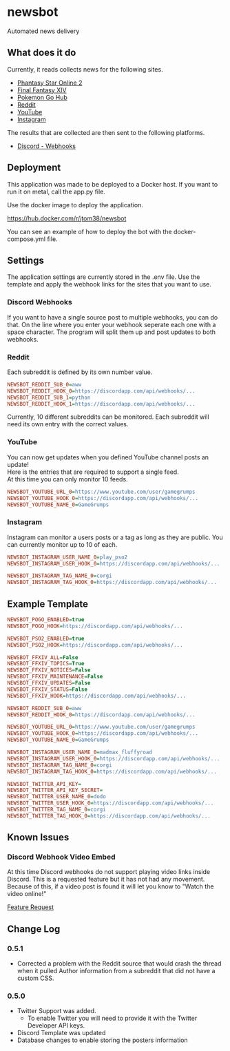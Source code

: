# newsbot
Automated news delivery

## What does it do

Currently, it reads collects news for the following sites.

* [Phantasy Star Online 2](https://pso2.com/news)
* [Final Fantasy XIV](https://na.finalfantasyxiv.com/lodestone/news/)
* [Pokemon Go Hub](https://pokemongohub.net/)
* [Reddit](https://reddit.com)
* [YouTube](https://youtube.com)
* [Instagram](https://instagram.com)

The results that are collected are then sent to the following platforms.

* [Discord - Webhooks](https://discord.com/)

## Deployment

This application was made to be deployed to a Docker host.  If you want to run it on metal, call the app.py file.  

Use the docker image to deploy the application.

https://hub.docker.com/r/jtom38/newsbot

You can see an example of how to deploy the bot with the docker-compose.yml file.

## Settings

The application settings are currently stored in the .env file.  Use the template and apply the webhook links for the sites that you want to use.

### Discord Webhooks

If you want to have a single source post to multiple webhooks, you can do that.  On the line where you enter your webhook seperate each one with a space character.  The program will split them up and post updates to both webhooks.

### Reddit

Each subreddit is defined by its own number value.

```ini
NEWSBOT_REDDIT_SUB_0=aww
NEWSBOT_REDDIT_HOOK_0=https://discordapp.com/api/webhooks/...
NEWSBOT_REDDIT_SUB_1=python
NEWSBOT_REDDIT_HOOK_1=https://discordapp.com/api/webhooks/...
```

Currently, 10 different subreddits can be monitored.  Each subreddit will need its own entry with the correct values.

### YouTube

You can now get updates when you defined YouTube channel posts an update!  
Here is the entries that are required to support a single feed.  
At this time you can only monitor 10 feeds.

```ini
NEWSBOT_YOUTUBE_URL_0=https://www.youtube.com/user/gamegrumps
NEWSBOT_YOUTUBE_HOOK_0=https://discordapp.com/api/webhooks/...
NEWSBOT_YOUTUBE_NAME_0=GameGrumps
```

### Instagram

Instagram can monitor a users posts or a tag as long as they are public.  You can currently monitor up to 10 of each.

```ini
NEWSBOT_INSTAGRAM_USER_NAME_0=play_pso2
NEWSBOT_INSTAGRAM_USER_HOOK_0=https://discordapp.com/api/webhooks/...

NEWSBOT_INSTAGRAM_TAG_NAME_0=corgi
NEWSBOT_INSTAGRAM_TAG_HOOK_0=https://discordapp.com/api/webhooks/...
```


## Example Template

```ini
NEWSBOT_POGO_ENABLED=true
NEWSBOT_POGO_HOOK=https://discordapp.com/api/webhooks/...

NEWSBOT_PSO2_ENABLED=true
NEWSBOT_PSO2_HOOK=https://discordapp.com/api/webhooks/...

NEWSBOT_FFXIV_ALL=False
NEWSBOT_FFXIV_TOPICS=True
NEWSBOT_FFXIV_NOTICES=False
NEWSBOT_FFXIV_MAINTENANCE=False
NEWSBOT_FFXIV_UPDATES=False
NEWSBOT_FFXIV_STATUS=False
NEWSBOT_FFXIV_HOOK=https://discordapp.com/api/webhooks/...

NEWSBOT_REDDIT_SUB_0=aww
NEWSBOT_REDDIT_HOOK_0=https://discordapp.com/api/webhooks/...

NEWSBOT_YOUTUBE_URL_0=https://www.youtube.com/user/gamegrumps
NEWSBOT_YOUTUBE_HOOK_0=https://discordapp.com/api/webhooks/...
NEWSBOT_YOUTUBE_NAME_0=GameGrumps

NEWSBOT_INSTAGRAM_USER_NAME_0=madmax_fluffyroad
NEWSBOT_INSTAGRAM_USER_HOOK_0=https://discordapp.com/api/webhooks/...
NEWSBOT_INSTAGRAM_TAG_NAME_0=corgi
NEWSBOT_INSTAGRAM_TAG_HOOK_0=https://discordapp.com/api/webhooks/...

NEWSBOT_TWITTER_API_KEY=
NEWSBOT_TWITTER_API_KEY_SECRET=
NEWSBOT_TWITTER_USER_NAME_0=dodo
NEWSBOT_TWITTER_USER_HOOK_0=https://discordapp.com/api/webhooks/...
NEWSBOT_TWITTER_TAG_NAME_0=corgi
NEWSBOT_TWITTER_TAG_HOOK_0=https://discordapp.com/api/webhooks/...
```

## Known Issues

### Discord Webhook Video Embed

At this time Discord webhooks do not support playing video links inside Discord.  This is a requested feature but it has not had any movement.  Because of this, if a video post is found it will let you know to "Watch the video online!"

[Feature Request](https://support.discord.com/hc/en-us/community/posts/360037387352-Videos-in-Rich-Embeds)

## Change Log

### 0.5.1

* Corrected a problem with the Reddit source that would crash the thread when it pulled Author information from a subreddit that did not have a custom CSS.  

### 0.5.0

* Twitter Support was added.
  * To enable Twitter you will need to provide it with the Twitter Developer API keys.
* Discord Template was updated
* Database changes to enable storing the posters information
